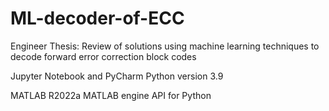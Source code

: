 # ML-decoder-of-ECC
Engineer Thesis:
Review of solutions using machine learning techniques to decode forward error correction block codes


Jupyter Notebook and PyCharm
Python version 3.9

MATLAB R2022a
MATLAB engine API for Python
